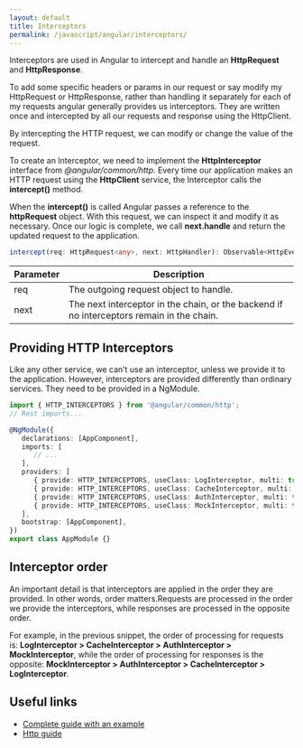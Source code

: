 ```yaml
---
layout: default
title: Interceptors
permalink: /javascript/angular/interceptors/
---
```


Interceptors are used in Angular to intercept and handle an **HttpRequest** and **HttpResponse**.

To add some specific headers or params in our request or say modify my HttpRequest or HttpResponse, rather than handling it separately for each of my requests angular generally provides us interceptors. They are written once and intercepted by all our requests and response using the HttpClient.

By intercepting the HTTP request, we can modify or change the value of the request.

To create an Interceptor, we need to implement the **HttpInterceptor** interface from *@angular/common/http*. Every time our application makes an HTTP request using the **HttpClient** service, the Interceptor calls the **intercept()** method.

When the **intercept()** is called Angular passes a reference to the **httpRequest** object. With this request, we can inspect it and modify it as necessary. Once our logic is complete, we call **next.handle** and return the updated request to the application.

```typescript
intercept(req: HttpRequest<any>, next: HttpHandler): Observable<HttpEvent<any>>
```
| Parameter | Description |
| ---- | ---- |
| req | The outgoing request object to handle.
| next | The next interceptor in the chain, or the backend if no interceptors remain in the chain.



## Providing HTTP Interceptors
Like any other service, we can’t use an interceptor, unless we provide it to the application. However, interceptors are provided differently than ordinary services. They need to be provided in a NgModule.

```typescript
import { HTTP_INTERCEPTORS } from '@angular/common/http';
// Rest imports...

@NgModule({
   declarations: [AppComponent],
   imports: [
      // ...
   ],
   providers: [
      { provide: HTTP_INTERCEPTORS, useClass: LogInterceptor, multi: true },
      { provide: HTTP_INTERCEPTORS, useClass: CacheInterceptor, multi: true },
      { provide: HTTP_INTERCEPTORS, useClass: AuthInterceptor, multi: true },
      { provide: HTTP_INTERCEPTORS, useClass: MockInterceptor, multi: true },
   ],
   bootstrap: [AppComponent],
})
export class AppModule {}
```

## Interceptor order
An important detail is that interceptors are applied in the order they are provided. In other words, order matters.Requests are processed in the order we provide the interceptors, while responses are processed in the opposite order.

For example, in the previous snippet, the order of processing for requests is: **LogInterceptor > CacheInterceptor > AuthInterceptor > MockInterceptor**, while the order of processing for responses is the opposite: **MockInterceptor > AuthInterceptor > CacheInterceptor > LogInterceptor**.

## Useful links
- [Complete guide with an example](https://javascript.plainenglish.io/angular-interceptors-a-complete-guide-7294e2317ecf)
- [Http guide](https://angular.io/guide/http#intercepting-requests-and-responses) 